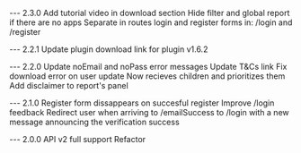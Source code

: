 --- 2.3.0
Add tutorial video in download section
Hide filter and global report if there are no apps
Separate in routes login and register forms in: /login and /register

--- 2.2.1
Update plugin download link for plugin v1.6.2

--- 2.2.0
Update noEmail and noPass error messages
Update T&Cs link
Fix download error on user update
Now <PanelFooter /> recieves children and prioritizes them
Add disclaimer to report's panel

--- 2.1.0
Register form dissappears on succesful register
Improve /login feedback
Redirect user when arriving to /emailSuccess to /login with a new message announcing the verification success

--- 2.0.0
API v2 full support
Refactor